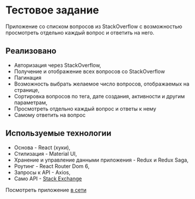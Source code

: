 # Тестовое задание
Приложение со списком вопросов из StackOverflow с возможностью просмотреть отдельно каждый вопрос и ответить на него.

## Реализовано
- Авторизация через StackOverflow,
- Получение и отображение всех вопросов со StackOverflow
- Пагинация
- Возможность выбрать желаемое число вопросов, отображаемых на странице,
- Сортировка вопросов по тега, дате создания, активности и другим параметрам,
- Просмотреть отдельно каждый вопрос и ответы к нему
- Самому ответить на вопрос

## Используемые технологии
- Основа - React (хуки),
- Стилизация - Material UI,
- Хранение и управление данными приложения - Redux и Redux Saga,
- Роутинг - React Router Dom 6,
- Запросы к API - Axios,
- Само API - [Stack Exchange](https://api.stackexchange.com/docs)

Посмотреть приложение [в сети](https://stack-api-test.netlify.app)
